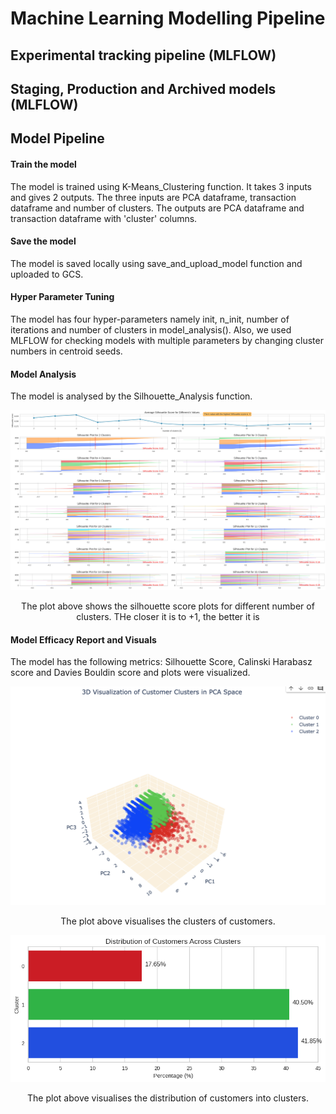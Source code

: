 # Machine Learning Modelling Pipeline
## Experimental tracking pipeline (MLFLOW)
## Staging, Production and Archived models (MLFLOW)
## Model Pipeline
   #### Train the model 
   The model is trained using K-Means_Clustering function. It takes 3 inputs and gives 2 outputs. The three inputs are PCA dataframe, transaction dataframe and number of clusters. The outputs are PCA dataframe and transaction dataframe with 'cluster' columns.
   #### Save the model 
   The model is saved locally using save_and_upload_model function and uploaded to GCS.
   #### Hyper Parameter Tuning
   The model has four hyper-parameters namely init, n_init, number of iterations and number of clusters in model_analysis(). Also, we used MLFLOW for checking models with multiple parameters by changing cluster numbers in centroid seeds.
  #### Model Analysis 
  The model is analysed by the Silhouette_Analysis function.


   ![Silhouette_Analysis](../assets/Silhouette_analysis.png)

<p align="center">The plot above shows the silhouette score plots for different number of clusters. THe closer it is to +1, the better it is</p>
  
  #### Model Efficacy Report and Visuals  
  The model has the following metrics: Silhouette Score, Calinski Harabasz score and Davies Bouldin score and plots were visualized.
  
   ![3D_Visualization_of_clusters](../assets/3D_Visualization_of_clusters.png)

   <p align="center">The plot above visualises the clusters of customers.</p>
   
   ![Distribution_of_clusters](../assets/Distribtion_customers.png)

   <p align="center">The plot above visualises the distribution of customers into clusters.</p>
 
